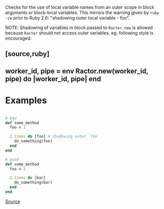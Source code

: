
Checks for the use of local variable names from an outer scope
in block arguments or block-local variables. This mirrors the warning
given by `ruby -cw` prior to Ruby 2.6:
"shadowing outer local variable - foo".

NOTE: Shadowing of variables in block passed to `Ractor.new` is allowed
because `Ractor` should not access outer variables.
eg. following style is encouraged:

[source,ruby]
----
worker_id, pipe = env
Ractor.new(worker_id, pipe) do |worker_id, pipe|
end
----

# Examples

```ruby

# bad
def some_method
  foo = 1

  2.times do |foo| # shadowing outer `foo`
    do_something(foo)
  end
end

# good
def some_method
  foo = 1

  2.times do |bar|
    do_something(bar)
  end
end
```

[Source](http://www.rubydoc.info/gems/rubocop/RuboCop/Cop/Lint/ShadowingOuterLocalVariable)